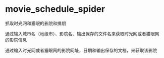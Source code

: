 # movie_schedule_spider
抓取时光网和猫眼的影院和排期

通过输入城市名（地级市）、影院名、输出保存的文件名来获取时光网或者猫眼网的影院信息

通过输入时光网或者猫眼网的影院网址，日期和输出保存的文档，来获取该影院
